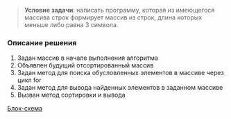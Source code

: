 >**Условие задачи**: написать программу, которая из имеющегося массива строк 
формирует массив из строк, длина которых меньше либо 
равна 3 символа. 

### Описание решения

1. Задан массив в начале выполнения алгоритма
2. Объявлен будущий отсортированный массив
3. Задан метод для поиска обусловленных элементов в массиве через цикл for
4. Задан метод для вывода найденных элементов в заданном массиве
5. Вызван метод сортировки и вывода 

[Блок-схема](scheme.jpg)
